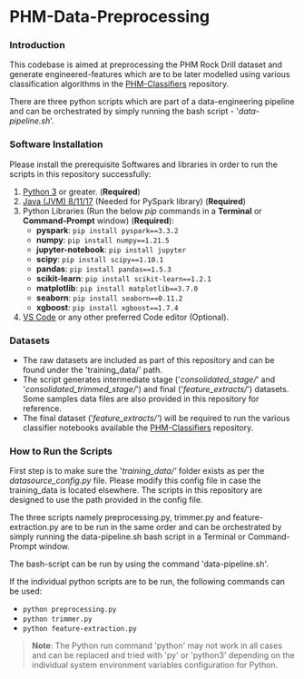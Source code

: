 # PHM-Data-Preprocessing

### Introduction

This codebase is aimed at preprocessing the PHM Rock Drill dataset and generate engineered-features which are to be later modelled using various classification algorithms in the [PHM-Classifiers](https://github.com/Data-Pundits/PHM-Classifiers) repository.

There are three python scripts which are part of a data-engineering pipeline and can be orchestrated by simply running the bash script - '*data-pipeline.sh*'.

### Software Installation

Please install the prerequisite Softwares and libraries in order to run the scripts in this repository successfully:

1. [Python 3](https://www.python.org/downloads/) or greater. (**Required**)
2. [Java (JVM) 8/11/17](https://www.java.com/en/download/) (Needed for PySpark library) (**Required**)
3. Python Libraries (Run the below *pip* commands in a **Terminal** or **Command-Prompt** window) (**Required**):
   * **pyspark**: `pip install pyspark==3.3.2`
   * **numpy**: `pip install numpy==1.21.5`
   * **jupyter-notebook**: `pip install jupyter`
   * **scipy**: `pip install scipy==1.10.1`
   * **pandas**: `pip install pandas==1.5.3`
   * **scikit-learn**: `pip install scikit-learn==1.2.1`
   * **matplotlib**: `pip install matplotlib==3.7.0`
   * **seaborn**: `pip install seaborn==0.11.2`
   * **xgboost**: `pip install xgboost==1.7.4`
4. [VS Code](https://code.visualstudio.com/download) or any other preferred Code editor (Optional).

### Datasets

* The raw datasets are included as part of this repository and can be found under the 'training_data/' path.
* The script generates intermediate stage ('*consolidated_stage/*' and '*consolidated_trimmed_stage/*') and final ('*feature_extracts/*') datasets. Some samples data files are also provided in this repository for reference.
* The final dataset (ʼ*feature_extracts/'*) will be required to run the various classifier notebooks available the [PHM-Classifiers](https://github.com/Data-Pundits/PHM-Classifiers) repository.

### How to Run the Scripts

First step is to make sure the '*training_data/'* folder exists as per the *datasource_config.py* file. Please modify this config file in case the training_data is located elsewhere. The scripts in this repository are designed to use the path provided in the config file.

The three scripts namely preprocessing.py, trimmer.py and feature-extraction.py are to be run in the same order and can be orchestrated by simply running the data-pipeline.sh bash script in a Terminal or Command-Prompt window.

The bash-script can be run by using the command 'data-pipeline.sh'.

If the individual python scripts are to be run, the following commands can be used:

* `python preprocessing.py`
* `python trimmer.py`
* `python feature-extraction.py`

> **Note**: The Python run command 'python' may not work in all cases and can be replaced and tried with 'py' or 'python3' depending on the individual system environment variables configuration for Python.

